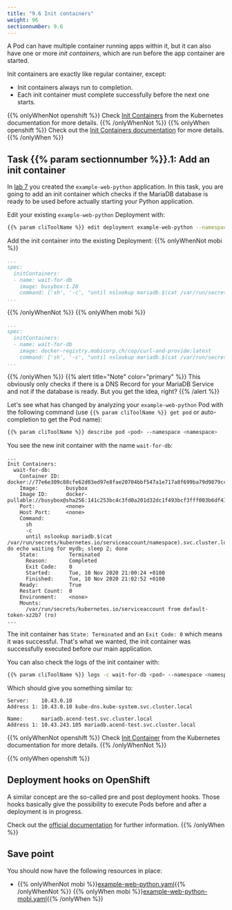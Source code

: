 ```yaml
---
title: "9.6 Init containers"
weight: 96
sectionnumber: 9.6
---
```



A Pod can have multiple container running apps within it, but it can also have one or more *init containers*, which are run before the app container are started.

Init containers are exactly like regular container, except:

* Init containers always run to completion.
* Each init container must complete successfully before the next one starts.

{{% onlyWhenNot openshift %}}
Check [Init Containers](https://kubernetes.io/docs/concepts/workloads/pods/init-containers/) from the Kubernetes documentation for more details.
{{% /onlyWhenNot %}}
{{% onlyWhen openshift %}}
Check out the [Init Containers documentation](https://docs.openshift.com/container-platform/latest/nodes/containers/nodes-containers-init.html) for more details.
{{% /onlyWhen %}}


## Task {{% param sectionnumber %}}.1: Add an init container

In [lab 7](../../07/) you created the `example-web-python` application. In this task, you are going to add an init container which checks if the MariaDB database is ready to be used before actually starting your Python application.

Edit your existing `example-web-python` Deployment with:

```bash
{{% param cliToolName %}} edit deployment example-web-python --namespace <namespace>
```

Add the init container into the existing Deployment:
{{% onlyWhenNot mobi %}}

```yaml
...
spec:
  initContainers:
  - name: wait-for-db
    image: busybox:1.28
    command: ['sh', '-c', "until nslookup mariadb.$(cat /var/run/secrets/kubernetes.io/serviceaccount/namespace).svc.cluster.local; do echo waiting for mydb; sleep 2; done"]
...
```

{{% /onlyWhenNot %}}
{{% onlyWhen mobi %}}

```yaml
...
spec:
  initContainers:
  - name: wait-for-db
    image: docker-registry.mobicorp.ch/cop/curl-and-provide:latest
    command: ['sh', '-c', "until nslookup mariadb.$(cat /var/run/secrets/kubernetes.io/serviceaccount/namespace).svc.cluster.local; do echo waiting for mydb; sleep 2; done"]
...
```

{{% /onlyWhen %}}
{{% alert title="Note" color="primary" %}}
This obviously only checks if there is a DNS Record for your MariaDB Service and not if the database is ready. But you get the idea, right?
{{% /alert %}}

Let's see what has changed by analyzing your `example-web-python` Pod with the following command (use `{{% param cliToolName %}} get pod` or auto-completion to get the Pod name):

```bash
{{% param cliToolName %}} describe pod <pod> --namespace <namespace>
```

You see the new init container with the name `wait-for-db`:

```
...
Init Containers:
  wait-for-db:
    Container ID:  docker://77e6e309c88cfe62d03ed97e8fae20704bbf547a1e717a8f699ba79d9879cca2
    Image:         busybox
    Image ID:      docker-pullable://busybox@sha256:141c253bc4c3fd0a201d32dc1f493bcf3fff003b6df416dea4f41046e0f37d47
    Port:          <none>
    Host Port:     <none>
    Command:
      sh
      -c
      until nslookup mariadb.$(cat /var/run/secrets/kubernetes.io/serviceaccount/namespace).svc.cluster.local; do echo waiting for mydb; sleep 2; done
    State:          Terminated
      Reason:       Completed
      Exit Code:    0
      Started:      Tue, 10 Nov 2020 21:00:24 +0100
      Finished:     Tue, 10 Nov 2020 21:02:52 +0100
    Ready:          True
    Restart Count:  0
    Environment:    <none>
    Mounts:
      /var/run/secrets/kubernetes.io/serviceaccount from default-token-xz2b7 (ro)
...
```

The init container has `State: Terminated` and an `Exit Code: 0` which means it was successful. That's what we wanted, the init container was successfully executed before our main application.

You can also check the logs of the init container with:

```bash
{{% param cliToolName %}} logs -c wait-for-db <pod> --namespace <namespace>
```

Which should give you something similar to:

```
Server:    10.43.0.10
Address 1: 10.43.0.10 kube-dns.kube-system.svc.cluster.local

Name:      mariadb.acend-test.svc.cluster.local
Address 1: 10.43.243.105 mariadb.acend-test.svc.cluster.local
```

{{% onlyWhenNot openshift %}}
Check [Init Container](https://kubernetes.io/docs/concepts/workloads/pods/init-containers/) from the Kubernetes documentation for more details.
{{% /onlyWhenNot %}}

{{% onlyWhen openshift %}}


## Deployment hooks on OpenShift

A similar concept are the so-called pre and post deployment hooks. Those hooks basically give the possibility to execute Pods before and after a deployment is in progress.

Check out the [official documentation](https://docs.openshift.com/container-platform/latest/applications/deployments/deployment-strategies.html) for further information.
{{% /onlyWhen %}}


## Save point

You should now have the following resources in place:

* {{% onlyWhenNot mobi %}}[example-web-python.yaml](example-web-python.yaml){{% /onlyWhenNot %}}
  {{% onlyWhen mobi %}}[example-web-python-mobi.yaml](example-web-python-mobi.yaml){{% /onlyWhen %}}
